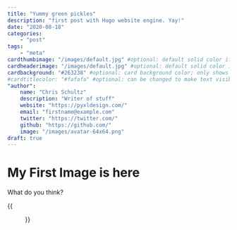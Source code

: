 ```yaml
---
title: "Yummy green pickles"
description: "first post with Hugo website engine. Yay!"
date: "2020-08-18"
categories:
    - "post"
tags:
    - "meta"
cardthumbimage: "/images/default.jpg" #optional: default solid color if unset
cardheaderimage: "/images/default.jpg" #optional: default solid color if unset
cardbackground: "#263238" #optional: card background color; only shows when no image specified
#cardtitlecolor: "#fafafa" #optional: can be changed to make text visible over card image
"author":
    name: "Chris Schultz"
    description: "Writer of stuff"
    website: "https://pyxldesign.com/"
    email: "firstname@example.com"
    twitter: "https://twitter.com/"
    github: "https://github.com/"
    image: "/images/avatar-64x64.png"
draft: true
---
```


# My First Image is here

What do you think?

{{<figure src="/images/markdown-icon.svg">}}